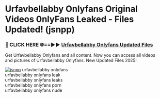 # Urfavbellabby Onlyfans Original Videos 0nlyFans Leaked - Files Updated! (jsnpp)

<h3>🔴 CLICK HERE 🌐==►► <a href="https://best4dudes.click/HH4t6V" rel="nofollow">Urfavbellabby Onlyfans Updated Files</a></h3>

Get Urfavbellabby Onlyfans and all content. Now you can access all videos and pictures of Urfavbellabby Onlyfans. New Updated Files 2025!

[![jsnpp](https://github.com/user-attachments/assets/8c521d6e-e6e3-4a75-9320-d58ab9d79d5b)](https://best4dudes.click/HH4t6V)
urfavbellabby onlyfans<br>
urfavbellabby onlyfans leak<br>
urfavbellabby onlyfans leaks<br>
urfavbellabby onlyfans porn<br>
urfavbellabby onlyfans nude